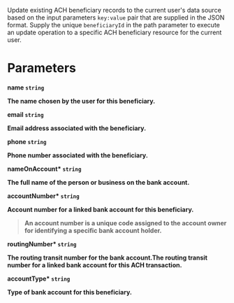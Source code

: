 Update existing ACH beneficiary records to the current user's data source based on the input parameters `key:value` pair that are supplied in the JSON format. Supply the unique `beneficiaryId` in the path parameter to execute an update operation to a specific ACH beneficiary resource for the current user.

# Parameters

<strong>name<strong> `string`

The name chosen by the user for this beneficiary.

<strong>email<strong> `string`

Email address associated with the beneficiary.

<strong>phone<strong> `string`

Phone number associated with the beneficiary.

<strong>nameOnAccount*<strong> `string`

The full name of the person or business on the bank account.

<strong>accountNumber*<strong> `string`

Account number for a linked bank account for this beneficiary. 

> An account number is a unique code assigned to the account owner for identifying a specific bank account holder.

<strong>routingNumber*<strong> `string`

The routing transit number for the bank account.The routing transit number for a linked bank account for this ACH transaction.

<strong>accountType*<strong> `string`

Type of bank account for this beneficiary.